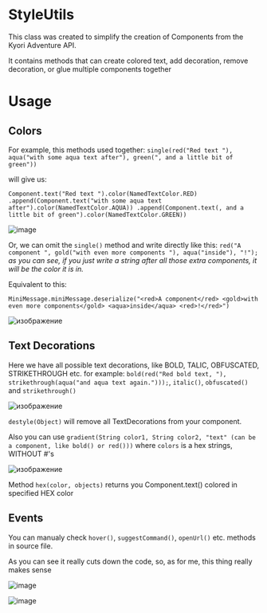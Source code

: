 # StyleUtils
This class was created to simplify the creation of Components from the Kyori Adventure API.

It contains methods that can create colored text, add decoration, remove decoration, or glue multiple components together

# Usage

## Colors
For example, this methods used together:
`single(red("Red text "), aqua("with some aqua text after"), green(", and a little bit of green"))`

will give us:

`Component.text("Red text ").color(NamedTextColor.RED)
.append(Component.text("with some aqua text after").color(NamedTextColor.AQUA))
.append(Component.text(, and a little bit of green").color(NamedTextColor.GREEN))`

![image](https://github.com/user-attachments/assets/de0f945f-0c97-4444-8bf0-b29641ca7d59)


Or, we can omit the `single()` method and write directly like this:
`red("A component ", gold("with even more components "), aqua("inside"), "!");`
_as you can see, if you just write a string after all those extra components, it will be the color it is in._

Equivalent to this:

`MiniMessage.miniMessage.deserialize("<red>A component</red> <gold>with even more components</gold> <aqua>inside</aqua> <red>!</red>")` 


![изображение](https://github.com/user-attachments/assets/56395519-f0e4-41f6-861f-3649470c19f6)



## Text Decorations
Here we have all possible text decorations, like BOLD, TALIC, OBFUSCATED, STRIKETHROUGH etc.
for example: `bold(red("Red bold text, "), strikethrough(aqua("and aqua text again.")));`, `italic()`, `obfuscated()` and `strikethrough()`

![изображение](https://github.com/user-attachments/assets/af2d7e3f-66e0-4b71-ba17-11e832157b41)


`destyle(Object)` will remove all TextDecorations from your component.


Also you can use `gradient(String color1, String color2, "text" (can be a component, like bold() or red()))` where `colors` is a hex strings, WITHOUT #'s

![изображение](https://github.com/user-attachments/assets/ae5e822e-2417-4710-b24e-1b80ee79e4f6)


Method `hex(color, objects)` returns you Component.text() colored in specified HEX color

## Events

You can manualy check `hover()`, `suggestCommand()`, `openUrl()` etc. methods in source file.

As you can see it really cuts down the code, so, as for me, this thing really makes sense

![image](https://user-images.githubusercontent.com/102028245/235472856-184671a0-b9d6-4296-bdb2-eb4a2d758a9d.png)

![image](https://user-images.githubusercontent.com/102028245/235480718-a4210b92-1be8-47d6-8330-60e1e960f920.png)

